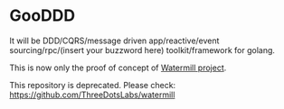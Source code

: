 # GooDDD

It will be DDD/CQRS/message driven app/reactive/event sourcing/rpc/(insert your buzzword here) toolkit/framework for golang.

This is now only the proof of concept of [Watermill project](https://github.com/ThreeDotsLabs/watermill).

This repository is deprecated. Please check: https://github.com/ThreeDotsLabs/watermill

